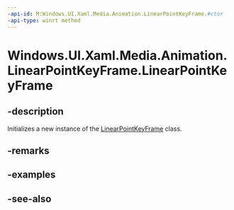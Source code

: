 ```yaml
---
-api-id: M:Windows.UI.Xaml.Media.Animation.LinearPointKeyFrame.#ctor
-api-type: winrt method
---
```


<!-- Method syntax
public LinearPointKeyFrame()
-->

# Windows.UI.Xaml.Media.Animation.LinearPointKeyFrame.LinearPointKeyFrame

## -description
Initializes a new instance of the [LinearPointKeyFrame](linearpointkeyframe.md) class.


## -remarks

## -examples

## -see-also
